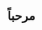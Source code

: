 ---
layout: home
title: مرحباً
permalink: /
section: home
intro_paragraph: >
  في موقع دارك اللطيف الظريف الصغير ...
---